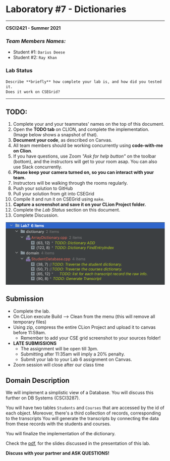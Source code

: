 # Laboratory #7 - Dictionaries

-----
**CSCI2421 - Summer 2021**

### **_Team Members Names:_**
- Student #1: `Darius Deese`
- Student #2: `Ray Khan`

### **Lab Status**
```text
Describe **briefly** how complete your lab is, and how did you tested it.
Does it work on CSEGrid?
```

-----

## TODO:
1. Complete your and your teammates' names on the top of this document.
1. Open the **TODO tab** on CLION, and complete the implementation. (Image below shows a snapshot of that).
1. **Document your code**, as described on Canvas.
1. All team members should be working concurrently using **code-with-me on Clion**.
1. If you have questions, use Zoom _"Ask for help button"_ on the toolbar (bottom), and the instructors will get to
   your room asap. You can also use Slack concurrently.
1. **Please keep your camera turned on, so you can interact with your team.**
1. Instructors will be walking through the rooms regularly.
1. Push your solution to GitHub
1. Pull your solution from git into CSEGrid
1. Compile it and run it on CSEGrid using `make`.
1. **Capture a screenshot and save it on your CLion Project folder.**
1. Complete the *Lab Status* section on this document.
1. Complete Discussion.

![ToDos](todos.png)


## Submission
- Complete the lab.
- On CLion execute Build --> Clean from the menu (this will remove all temporary files)
- Using zip, compress the entire CLion Project and upload it to canvas before 11:59am.
    - Remember to add your CSE grid screenshot to your sources folder!
- **LATE SUBMISSIONS**
    - The assignment will be open till 3pm.
    - Submitting after 11:35am will imply a 20% penalty.
    - Submit your lab to your Lab 6 assignment on Canvas.
- Zoom session will close after our class time    


## Domain Description
We will implement a simplistic view of a Database. 
You will discuss this further on DB Systems (CSCI3287).

You will have two tables `Students` and `Courses` that are accessed by
the id of each object. 
Moreover, there's a third collection of records, corresponding to the transcripts
You will generate the transcripts by connecting the data from these records with the students
and courses. 

You will finalize the implementation of the dictionary. 

Check the [pdf](./w07.Lab.Dicts.pdf), for the slides discussed in the presentation of this lab.

**Discuss with your partner and ASK QUESTIONS!**